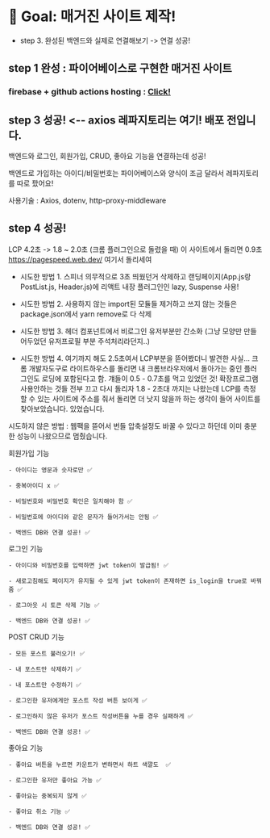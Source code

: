 
# 🏁 Goal: 매거진 사이트 제작!

- step 3. 완성된 백엔드와 실제로 연결해보기 -> 연결 성공!

## step 1 완성 : 파이어베이스로 구현한 매거진 사이트
### firebase + github actions hosting : [Click!](https://penguins-test.firebaseapp.com/) 

## step 3 성공! <-- axios 레파지토리는 여기! 배포 전입니다.
백엔드와 로그인, 회원가입, CRUD,  좋아요 기능을 연결하는데 성공!

백엔드로 가입하는 아이디/비밀번호는 파이어베이스와 양식이 조금 달라서 레파지토리를 따로 팠어요! 

사용기술 : Axios, dotenv, http-proxy-middleware 

## step 4 성공!
LCP 4.2초 -> 1.8 ~ 2.0초 (크롬 플러그인으로 돌렸을 때)
이 사이트에서 돌리면 0.9초 https://pagespeed.web.dev/ 여기서 돌리세여

 - 시도한 방법 1. 스피너 의무적으로 3초 띄웠던거 삭제하고 랜딩페이지(App.js랑 PostList.js, Header.js)에 리액트 내장 플러그인인 lazy, Suspense 사용!  
 
 - 시도한 방법 2. 사용하지 않는 import된 모듈들 제거하고 쓰지 않는 것들은 package.json에서 yarn remove로 다 삭제 
 
 - 시도한 방법 3. 헤더 컴포넌트에서 비로그인 유저부분만 간소화 (그냥 모양만 만들어두었던 유저프로필 부분 주석처리라던지..) 
 
 - 시도한 방법 4. 여기까지 해도 2.5초여서 LCP부분을 뜯어봤더니 발견한 사실... 크롬 개발자도구로 라이트하우스를 돌리면 내 크롬브라우저에서 돌아가는 중인 플러그인도 로딩에 포함된다고 함. 걔들이 0.5 - 0.7초를 먹고 있었던 것! 확장프로그램 사용안하는 것들 전부 끄고 다시 돌리자 1.8 - 2초대 까지는 나왔는데 LCP를 측정할 수 있는 사이트에 주소를 줘서 돌리면 더 낫지 않을까 하는 생각이 들어 사이트를 찾아보았습니다. 있었습니다.  
 

시도하지 않은 방법 : 웹팩을 뜯어서 번들 압축설정도 바꿀 수 있다고 하던데 이미 충분한 성능이 나왔으므로 멈췄습니다.


회원가입 기능 

    - 아이디는 영문과 숫자로만 ✅
    
    - 중복아이디 x ✅ 
    
    - 비밀번호와 비밀번호 확인은 일치해야 함 ✅ 
    
    - 비밀번호에 아이디와 같은 문자가 들어가서는 안됨 ✅ 
    
    - 백엔드 DB와 연결 성공! ✅ 
    
로그인 기능 

    - 아이디와 비밀번호를 입력하면 jwt token이 발급됨! ✅  
    
    - 새로고침해도 페이지가 유지될 수 있게 jwt token이 존재하면 is_login을 true로 바꿔줌 ✅ 
    
    - 로그아웃 시 토큰 삭제 기능 ✅ 
    
    - 백엔드 DB와 연결 성공! ✅ 
    
    
POST CRUD 기능 

    - 모든 포스트 불러오기! ✅  
    
    - 내 포스트만 삭제하기 ✅ 
    
    - 내 포스트만 수정하기 ✅ 
    
    - 로그인한 유저에게만 포스트 작성 버튼 보이게 ✅  
    
    - 로그인하지 않은 유저가 포스트 작성버튼을 누를 경우 실패하게 ✅  

    - 백엔드 DB와 연결 성공! ✅ 

    
좋아요 기능 

    - 좋아요 버튼을 누르면 카운트가 변하면서 하트 색깔도  ✅  
    
    - 로그인한 유저만 좋아요 가능 ✅ 
    
    - 좋아요는 중복되지 않게 ✅ 
    
    - 좋아요 취소 기능 ✅ 
    
    - 백엔드 DB와 연결 성공! ✅  
    
